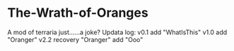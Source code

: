 # The-Wrath-of-Oranges
A mod of terraria
just......a joke?
Updata log:
v0.1 add "WhatIsThis"
v1.0 add "Oranger"
v2.2 recovery "Oranger"
     add "Ooo"